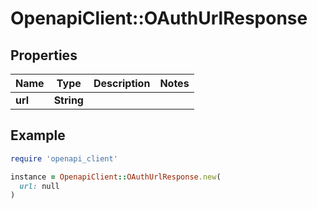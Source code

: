 # OpenapiClient::OAuthUrlResponse

## Properties

| Name | Type | Description | Notes |
| ---- | ---- | ----------- | ----- |
| **url** | **String** |  |  |

## Example

```ruby
require 'openapi_client'

instance = OpenapiClient::OAuthUrlResponse.new(
  url: null
)
```

